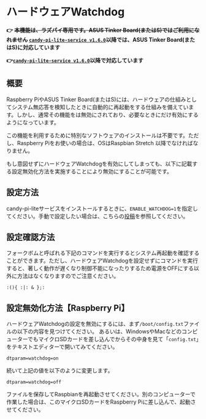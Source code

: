 <!-- toc -->

# ハードウェアWatchdog

**👉 ~~本機能は、ラズパイ専用です。ASUS Tinker Board(またはS)ではご利用になれません~~ [`candy-pi-lite-service v1.6.0`](https://forums.candy-line.io/t/v4-0-0)以降では、ASUS Tinker Board(またはS)に対応しています**

**👉[`candy-pi-lite-service v1.6.0`](https://forums.candy-line.io/t/v1-6-0/55)以降で対応しています**

## 概要

Raspberry PiやASUS Tinker Board(またはS)には、ハードウェアの仕組みとしてシステム無応答を検知したときに自動的に再起動をする仕組みを備えています。しかし、通常その機能をは無効にされており、必要なときにだけ有効にするようになっています。

この機能を利用するために特別なソフトウェアのインストールは不要です。ただし、Raspberry Piをお使いの場合は、OSはRaspbian Stretch 以降でなければなりません。

もし意図せずにハードウェアWatchdogを有効にしてしまっても、以下に記載する設定無効化方法を実施することにより無効にすることが可能です。

## 設定方法

candy-pi-liteサービスをインストールするときに、`ENABLE_WATCHDOG=1`を指定してください。手動で設定したい場合は、こちらの[投稿](https://www.raspberrypi.org/forums/viewtopic.php?t=175432#p1119436)を参照してください。

## 設定確認方法

フォークボムと呼ばれる下記のコマンドを実行するとシステム再起動を確認することができます。ただし、ハードウェアWatchdogを設定せずにコマンドを実行すると、著しく動作が遅くなり制御不能になったりするため電源をOFFにする以外に方法はなくなりますのでご注意ください。

```
:(){ :|: & };:
```

## 設定無効化方法【Raspberry Pi】

ハードウェアWatchdogの設定を無効にするには、まず`/boot/config.txt`ファイルの以下の内容を見つけてください。
あるいは、WindowsやMacなどのコンピューターでもマイクロSDカードを差し込んでからその中身を見て「`config.txt`」をテキストエディターで開いてみてください。

```
dtparam=watchdog=on
```

続いて上記の値を以下のように変更します。

```
dtparam=watchdog=off
```

ファイルを保存してRaspbianを再起動させてください。別のコンピューターで作業した場合は、このマイクロSDカードをRaspberry Piに差し込んで、起動させてください。
